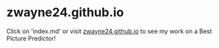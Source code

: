 # zwayne24.github.io

Click on 'index.md' or visit [zwayne24.github.io]("zwayne24.github.io") to see my work on a Best Picture Predictor!

